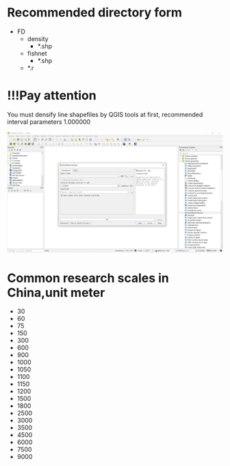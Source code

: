 # Recommended directory form

- FD
  - density
    - *.shp
  - fishnet
    - *.shp
  - *.r

# !!!Pay attention

You must densify line shapefiles by QGIS tools at first, recommended interval parameters 1.000000

![Densify by interval](./images/1.png)

# Common research scales in China,unit meter

- 30
- 60
- 75
- 150
- 300
- 600
- 900
- 1000
- 1050
- 1100
- 1150
- 1200
- 1500
- 1800
- 2500
- 3000
- 3500
- 4500
- 6000
- 7500
- 9000

